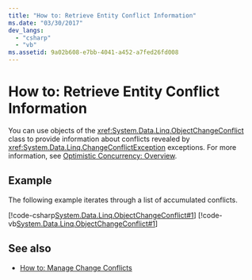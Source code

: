 ```yaml
---
title: "How to: Retrieve Entity Conflict Information"
ms.date: "03/30/2017"
dev_langs: 
  - "csharp"
  - "vb"
ms.assetid: 9a02b608-e7bb-4041-a452-a7fed26fd008
---
```

# How to: Retrieve Entity Conflict Information
You can use objects of the <xref:System.Data.Linq.ObjectChangeConflict> class to provide information about conflicts revealed by <xref:System.Data.Linq.ChangeConflictException> exceptions. For more information, see [Optimistic Concurrency: Overview](optimistic-concurrency-overview.md).  
  
## Example  
 The following example iterates through a list of accumulated conflicts.  
  
 [!code-csharp[System.Data.Linq.ObjectChangeConflict#1](../../../../../../samples/snippets/csharp/VS_Snippets_Data/system.data.linq.objectchangeconflict/cs/program.cs#1)]
 [!code-vb[System.Data.Linq.ObjectChangeConflict#1](../../../../../../samples/snippets/visualbasic/VS_Snippets_Data/system.data.linq.objectchangeconflict/vb/module1.vb#1)]  
  
## See also

- [How to: Manage Change Conflicts](how-to-manage-change-conflicts.md)
